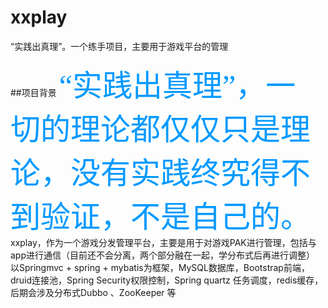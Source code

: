 # xxplay
“实践出真理”。一个练手项目，主要用于游戏平台的管理

##项目背景
  <font color=#0099ff size=7 face="黑体">“实践出真理”，一切的理论都仅仅只是理论，没有实践终究得不到验证，不是自己的。</font><br/>
  xxplay，作为一个游戏分发管理平台，主要是用于对游戏PAK进行管理，包括与app进行通信（目前还不会分离，两个部分融在一起，学分布式后再进行调整）<br/>
  以Springmvc + spring + mybatis为框架，MySQL数据库，Bootstrap前端，druid连接池，Spring Security权限控制，Spring quartz 任务调度，redis缓存，后期会涉及分布式Dubbo 、ZooKeeper 等
  
  
